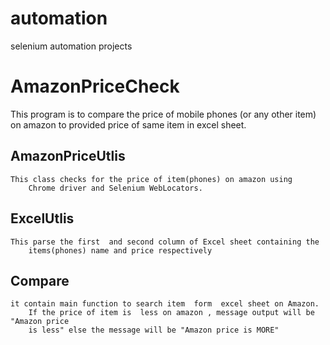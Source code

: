 # automation
selenium automation projects

AmazonPriceCheck
================
This program is to compare the price of mobile phones (or any other item) on amazon
to  provided price  of same item  in excel sheet.

AmazonPriceUtlis
-----------------
	This class checks for the price of item(phones) on amazon using
		Chrome driver and Selenium WebLocators.

ExcelUtlis
-----------------
	This parse the first  and second column of Excel sheet containing the
		items(phones) name and price respectively

Compare
-----------------
	it contain main function to search item  form  excel sheet on Amazon.
		If the price of item is  less on amazon , message output will be "Amazon price
		is less" else the message will be "Amazon price is MORE"
